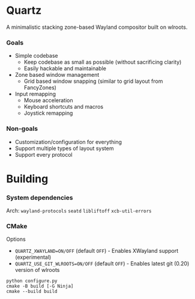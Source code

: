 # Quartz

A minimalistic stacking zone-based Wayland compositor built on wlroots.

### Goals

- Simple codebase
    - Keep codebase as small as possible (without sacrificing clarity)
    - Easily hackable and maintainable
- Zone based window management
    - Grid based window snapping (similar to grid layout from FancyZones)
- Input remapping
    - Mouse acceleration
    - Keyboard shortcuts and macros
    - Joystick remapping

### Non-goals

- Customization/configuration for everything
- Support multiple types of layout system
- Support every protocol

# Building

### System dependencies

Arch: `wayland-protocols` `seatd` `libliftoff` `xcb-util-errors`

### CMake

Options

 - `QUARTZ_XWAYLAND=ON/OFF` (default `OFF`) - Enables XWayland support (experimental)
 - `QUARTZ_USE_GIT_WLROOTS=ON/OFF` (default `OFF`) - Enables latest git (0.20) version of wlroots

```
python configure.py
cmake -B build [-G Ninja]
cmake --build build
```

